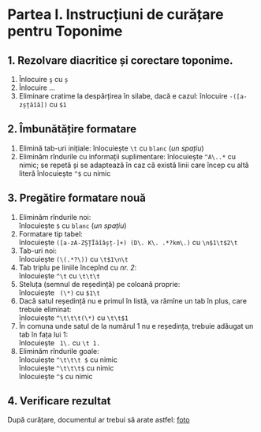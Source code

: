 # Partea I. Instrucțiuni de curățare pentru Toponime

## 1. __Rezolvare diacritice și corectare toponime__.

1. Înlocuire `ş` cu `ș`    
2. Înlocuire ...
3. Eliminare cratime la despărțirea în silabe, dacă e cazul:
    înlocuire `-([a-zșțăîâ])` cu `$1`

## 2. __Îmbunătățire formatare__

1. Elimină tab-uri inițiale: 
    înlocuiește `\t` cu `blanc` (_un spațiu_)
2. Eliminăm rîndurile cu informații suplimentare:
    înlocuiește `^A\..*` cu nimic; se repetă și se adaptează în caz că există linii care încep cu altă literă
    înlocuiește `^$` cu nimic

## 3. __Pregătire formatare nouă__

1. Eliminăm rîndurile noi:  
    înlocuiește `$` cu `blanc` (_un spațiu_)  
2. Formatare tip tabel:  
    înlocuiește `([a-zA-ZȘȚÎăîâșț-]+) (D\. K\. .*?km\.)` cu `\n$1\t$2\t`  
3. Tab-uri noi:  
    înlocuiește `(\(.*?\))` cu `\t$1\n\t`  
4. Tab triplu pe liniile începînd cu _nr. 2_:  
    înlocuiește `^\t` cu `\t\t\t`  
5. Steluța (semnul de reședință) pe coloană proprie:  
    înlocuiește ` (\*)` cu `$1\t`
6. Dacă satul reședință nu e primul în listă, va rămîne un tab în plus, care trebuie eliminat:  
    înlocuiește `^\t\t\t(\*)` cu `\t\t$1`
7. În comuna unde satul de la numărul 1 nu e reședința, trebuie adăugat un tab în fața lui 1:  
    înlocuiește ` 1\.` cu `\t 1.`
7. Eliminăm rîndurile goale:  
    înlocuiește `^\t\t\t $` cu nimic  
    înlocuiește `^\t\t\t$` cu nimic  
    înlocuiește `^$` cu nimic

## 4. __Verificare rezultat__

După curățare, documentul ar trebui să arate astfel:
[foto](imag/pag_2.png)
